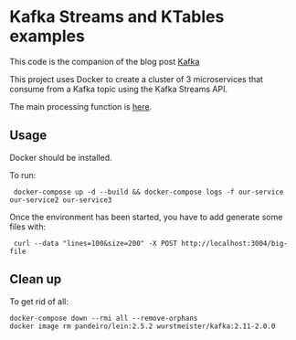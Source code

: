 # Kafka Streams and KTables examples

This code is the companion of the blog post [Kafka ](http://danlebrero.com/)

This project uses Docker to create a cluster of 3 microservices that consume from a Kafka topic using the
Kafka Streams API.

The main processing function is [here](our-service/src/our_service/big_file.clj#L115).

## Usage

Docker should be installed.

To run:

     docker-compose up -d --build && docker-compose logs -f our-service our-service2 our-service3
     
Once the environment has been started, you have to add generate some files with:

     curl --data "lines=100&size=200" -X POST http://localhost:3004/big-file

## Clean up

To get rid of all:

    docker-compose down --rmi all --remove-orphans
    docker image rm pandeiro/lein:2.5.2 wurstmeister/kafka:2.11-2.0.0
    
